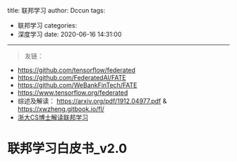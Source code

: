 title: 联邦学习
author: Dccun
tags:
  - 联邦学习
categories:
  - 深度学习
date: 2020-06-16 14:31:00
---
>友链：
- https://github.com/tensorflow/federated
- https://github.com/FederatedAI/FATE
- https://github.com/WeBankFinTech/FATE
- https://www.tensorflow.org/federated
- 综述及解读： https://arxiv.org/pdf/1912.04977.pdf & https://xwzheng.gitbook.io/fl/
- [浙大CS博士解读联邦学习](https://www.bilibili.com/video/BV1mE411j7GT/?spm_id_from=333.788.videocard.0)

<!--more-->

# 联邦学习白皮书_v2.0




